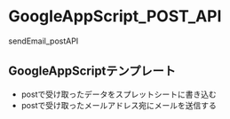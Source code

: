 # GoogleAppScript_POST_API
sendEmail_postAPI

## GoogleAppScriptテンプレート

- postで受け取ったデータをスプレットシートに書き込む
- postで受け取ったメールアドレス宛にメールを送信する

